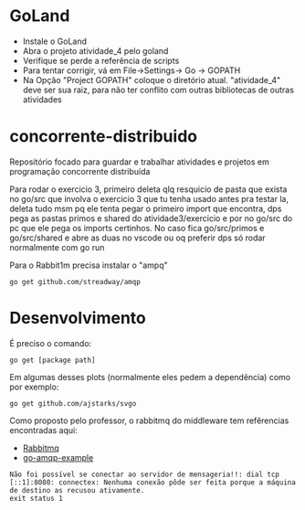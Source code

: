 # GoLand

- Instale o GoLand
- Abra o projeto atividade_4 pelo goland
- Verifique se perde a referência de scripts
- Para tentar corrigir, vá em File->Settings-> Go -> GOPATH
- Na Opção "Project GOPATH" coloque o diretório atual. "atividade_4" deve ser sua raiz, para não ter conflito com outras bibliotecas de outras atividades

# concorrente-distribuido

Repositório focado para guardar e trabalhar atividades e projetos em programação concorrente distribuída

Para rodar o exercicio 3, primeiro deleta qlq resquicio de pasta que exista no go/src que involva o exercicio 3 que tu tenha usado antes pra testar la, deleta tudo msm pq ele tenta pegar o primeiro import que encontra, dps pega as pastas primos e shared do atividade3/exercicio e por no go/src do pc que ele pega os imports certinhos.
No caso fica go/src/primos e go/src/shared e abre as duas no vscode ou oq preferir dps só rodar normalmente com go run


Para o Rabbit1m precisa instalar o "ampq"

`
go get github.com/streadway/amqp
`

# Desenvolvimento

É preciso o comando:

`
go get [package path]
`

Em algumas desses plots (normalmente eles pedem a dependência) como por exemplo:

`
go get github.com/ajstarks/svgo
`


Como proposto pelo professor, o rabbitmq do middleware tem refêrencias encontradas aqui: 

- [Rabbitmq](https://www.rabbitmq.com/tutorials/tutorial-one-go.html)
- [go-amqp-example](https://github.com/andreagrandi/go-amqp-example)


`
Não foi possível se conectar ao servidor de mensageria!!: dial tcp [::1]:8080: connectex: Nenhuma conexão pôde ser feita porque a máquina de destino as recusou ativamente.                                                 exit status 1                                                          
`